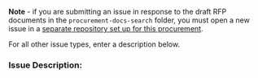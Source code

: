 **Note** - if you are submitting an issue in response to the draft RFP documents in the `procurement-docs-search` folder, you must open a new issue in a [separate repository set up for this procurement](https://github.com/AlaskaDHSS/RFP-Search-Unification).

For all other issue types, enter a description below.

### Issue Description:


